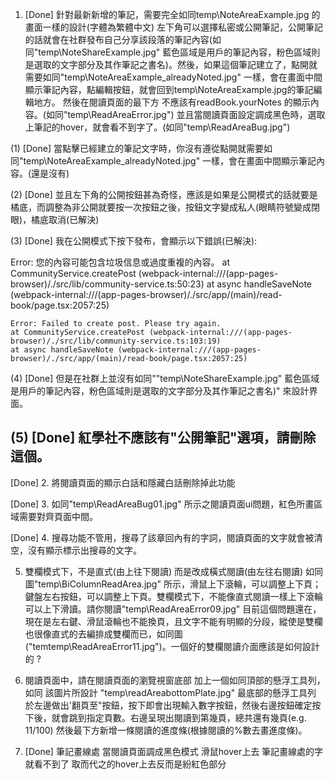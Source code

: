1.  [Done] 針對最新新增的筆記，需要完全如同temp\NoteAreaExample.jpg 的畫面一樣的設計(字體為繁體中文) 左下角可以選擇私密或公開筆記，公開筆記的話就會在社群發布自己分享該段落的筆記內容(如同"temp\NoteShareExample.jpg" 藍色區域是用戶的筆記內容，粉色區域則是選取的文字部分及其作筆記之書名)。然後，如果這個筆記建立了，點開就需要如同"temp\NoteAreaExample_alreadyNoted.jpg" 一樣，會在畫面中間顯示筆記內容，點編輯按鈕，就會回到temp\NoteAreaExample.jpg的筆記編輯地方。
然後在閱讀頁面的最下方 不應該有readBook.yourNotes 的顯示內容。(如同"temp\ReadAreaError.jpg")
並且當閱讀頁面設定調成黑色時，選取上筆記的hover，就會看不到字了。(如同"temp\ReadAreaBug.jpg")

(1) [Done] 當點擊已經建立的筆記文字時，你沒有遵從點開就需要如同"temp\NoteAreaExample_alreadyNoted.jpg" 一樣，會在畫面中間顯示筆記內容。(還是沒有)

(2) [Done] 並且左下角的公開按鈕甚為奇怪，應該是如果是公開模式的話就要是橘底，而調整為非公開就要按一次按鈕之後，按鈕文字變成私人(眼睛符號變成閉眼)，橘底取消(已解決)

(3) [Done] 我在公開模式下按下發布，會顯示以下錯誤(已解決):

Error: 您的內容可能包含垃圾信息或過度重複的內容。
    at CommunityService.createPost (webpack-internal:///(app-pages-browser)/./src/lib/community-service.ts:50:23)
    at async handleSaveNote (webpack-internal:///(app-pages-browser)/./src/app/(main)/read-book/page.tsx:2057:25)
    
    Error: Failed to create post. Please try again.
    at CommunityService.createPost (webpack-internal:///(app-pages-browser)/./src/lib/community-service.ts:103:19)
    at async handleSaveNote (webpack-internal:///(app-pages-browser)/./src/app/(main)/read-book/page.tsx:2057:25)

(4)  [Done] 但是在社群上並沒有如同""temp\NoteShareExample.jpg" 藍色區域是用戶的筆記內容，粉色區域則是選取的文字部分及其作筆記之書名)" 來設計界面。

(5) [Done] 紅學社不應該有"公開筆記"選項，請刪除這個。
---

[Done] 2. 將閱讀頁面的顯示白話和隱藏白話刪除掉此功能

[Done] 3. 如同"temp\ReadAreaBug01.jpg" 所示之閱讀頁面ui問題，紅色所畫區域需要對齊頁面中間。

[Done] 4. 搜尋功能不管用，搜尋了該章回內有的字詞，閱讀頁面的文字就會被清空，沒有顯示標示出搜尋的文字。

5. 雙欄模式下，不是直式(由上往下閱讀) 而是改成橫式閱讀(由左往右閱讀) 如同圖"temp\BiColumnReadArea.jpg" 所示，滑鼠上下滾輪，可以調整上下頁；鍵盤左右按鈕，可以調整上下頁。雙欄模式下，不能像直式閱讀一樣上下滾輪可以上下滑讀。請你閱讀"temp\ReadAreaError09.jpg" 目前這個問題還在，現在是左右鍵、滑鼠滾輪也不能換頁，且文字不能有明顯的分段，縱使是雙欄也很像直式的去編排成雙欄而已，如同圖("temtemp\ReadAreaError11.jpg")。一個好的雙欄閱讀介面應該是如何設計的 ?

6. 閱讀頁面中，請在閱讀頁面的瀏覽視窗底部 加上一個如同頂部的懸浮工具列，如同 該圖片所設計 "temp\readAreabottomPlate.jpg" 最底部的懸浮工具列 於左邊做出'翻頁至"按鈕，按下即會出現輸入數字按鈕，然後右邊按鈕確定按下後，就會跳到指定頁數。右邊呈現出閱讀到第幾頁，總共還有幾頁(e.g. 11/100) 然後最下方新增一條閱讀的進度條(根據閱讀的%數去畫進度條)。

7. [Done] 筆記畫線處 當閱讀頁面調成黑色模式 滑鼠hover上去 筆記畫線處的字就看不到了 取而代之的hover上去反而是紛紅色部分